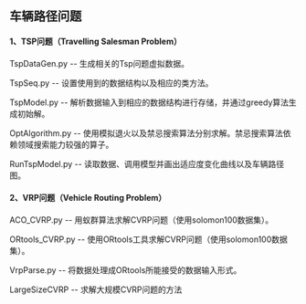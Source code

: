 ## 车辆路径问题

#### 1、TSP问题（Travelling Salesman Problem）

TspDataGen.py -- 生成相关的Tsp问题虚拟数据。

TspSeq.py -- 设置使用到的数据结构以及相应的类方法。

TspModel.py -- 解析数据输入到相应的数据结构进行存储，并通过greedy算法生成初始解。

OptAlgorithm.py -- 使用模拟退火以及禁忌搜索算法分别求解。禁忌搜索算法依赖领域搜索能力较强的算子。

RunTspModel.py -- 读取数据、调用模型并画出适应度变化曲线以及车辆路径图。



#### 2、VRP问题（Vehicle Routing Problem）

ACO_CVRP.py -- 用蚁群算法求解CVRP问题（使用solomon100数据集）。

ORtools_CVRP.py -- 使用ORtools工具求解CVRP问题（使用solomon100数据集）。

VrpParse.py -- 将数据处理成ORtools所能接受的数据输入形式。

LargeSizeCVRP -- 求解大规模CVRP问题的方法